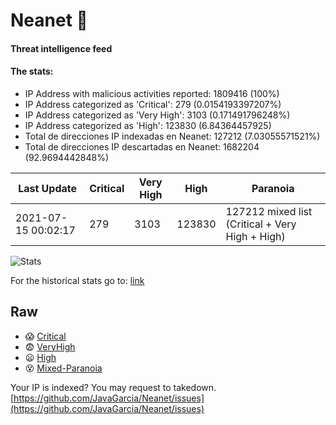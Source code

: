 # Neanet :hocho:
#### Threat intelligence feed
#### The stats:

- IP Address with malicious activities reported: 1809416 (100%)
- IP Address categorized as 'Critical':  279 (0.0154193397207%)
- IP Address categorized as 'Very High':  3103 (0.171491796248%)
- IP Address categorized as 'High':  123830 (6.84364457925)
- Total de direcciones IP indexadas en Neanet:  127212 (7.03055571521%)
- Total de direcciones IP descartadas en Neanet:  1682204 (92.9694442848%)

| Last Update | Critical | Very High | High | Paranoia |
| --- | --- | --- | --- | --- |
| 2021-07-15 00:02:17 | 279 | 3103 | 123830 | 127212 mixed list (Critical + Very High + High)|

![Stats](https://docs.google.com/spreadsheets/d/e/2PACX-1vSnaNMIXVabIpDJjufMlzH7poXnshF3mgd8Is1g9ytUEzVsP5my4Trn8f-xkoLLQ38xpL3HtmUexLo6/pubchart?oid=501124687&format=image)

For the historical stats go to: [link](/stats.csv)
## Raw
- :scream: [Critical](https://raw.githubusercontent.com/JavaGarcia/Neanet/master/blacklists/neanet_critical.txt)
- :fearful: [VeryHigh](https://raw.githubusercontent.com/JavaGarcia/Neanet/master/blacklists/neanet_veryHigh.txtt)
- :frowning: [High](https://raw.githubusercontent.com/JavaGarcia/Neanet/master/blacklists/neanet_high.txt)
- :dizzy_face: [Mixed-Paranoia](https://raw.githubusercontent.com/JavaGarcia/Neanet/master/blacklists/neanet_all.txt)


Your IP is indexed? You may request to takedown. [https://github.com/JavaGarcia/Neanet/issues](https://github.com/JavaGarcia/Neanet/issues)































































































































































































































































































































































































































































































































































































































































































































































































































































































































































































































































































































































































































































































































































































































































































































































































































































































































































































































































































































































































































































































































































































































































































































































































































































































































































































































































































































































































































































































































































































































































































































































































































































































































































































































































































































































































































































































































































































































































































































































































































































































































































































































































































































































































































































































































































































































































































































































































































































































































































































































































































































































































































































































































































































































































































































































































































































































































































































































































































































































































































































































































































































































































































































































































































































































































































































































































































































































































































































































































































































































































































































































































































































































































































































































































































































































































































































































































































































